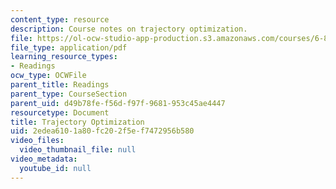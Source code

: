 ```yaml
---
content_type: resource
description: Course notes on trajectory optimization.
file: https://ol-ocw-studio-app-production.s3.amazonaws.com/courses/6-832-underactuated-robotics-spring-2009/2edea6101a80fc202f5ef7472956b580_MIT6_832s09_read_ch12.pdf
file_type: application/pdf
learning_resource_types:
- Readings
ocw_type: OCWFile
parent_title: Readings
parent_type: CourseSection
parent_uid: d49b78fe-f56d-f97f-9681-953c45ae4447
resourcetype: Document
title: Trajectory Optimization
uid: 2edea610-1a80-fc20-2f5e-f7472956b580
video_files:
  video_thumbnail_file: null
video_metadata:
  youtube_id: null
---
```

